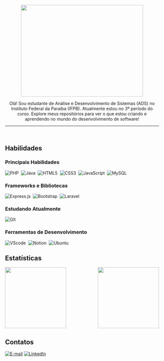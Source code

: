 
<p align="center">
  <img height="300" width="400" src="https://i.pinimg.com/originals/72/23/35/722335c95274cfad0509c9ce11188992.gif"/>
</p>

<p align="center">
Olá! Sou estudante de Análise e Desenvolvimento de Sistemas (ADS) no Instituto Federal da Paraíba (IFPB). Atualmente estou no 3º período do curso. Explore meus repositórios para ver o que estou criando e aprendendo no mundo do desenvolvimento de software!
</p>

<hr>
<br>

## Habilidades

### Principais Habilidades
![PHP](https://img.shields.io/badge/PHP-777BB4?style=for-the-badge&logo=php&logoColor=white)&nbsp;
![Java](https://img.shields.io/badge/Java-ED8B00?style=for-the-badge&logo=openjdk&logoColor=white)&nbsp;
![HTML5](https://img.shields.io/badge/HTML5-E34F26?style=for-the-badge&logo=html5&logoColor=white)&nbsp;
![CSS3](https://img.shields.io/badge/CSS3-1572B6?style=for-the-badge&logo=css3&logoColor=white)&nbsp;
![JavaScript](https://img.shields.io/badge/JavaScript-323330?style=for-the-badge&logo=javascript&logoColor=F7DF1E)&nbsp;
![MySQL](https://img.shields.io/badge/MySQL-00000F?style=for-the-badge&logo=mysql&logoColor=white)&nbsp;

### Frameworks e Bibliotecas
![Express.js](https://img.shields.io/badge/Express.js-404D59?style=for-the-badge)&nbsp;
![Bootstrap](https://img.shields.io/badge/Bootstrap-563D7C?style=for-the-badge&logo=bootstrap&logoColor=white)&nbsp;
![Laravel](https://img.shields.io/badge/Laravel-FF2D20?style=for-the-badge&logo=laravel&logoColor=white)&nbsp;

### Estudando Atualmente
![Git](https://img.shields.io/badge/GIT-E44C30?style=for-the-badge&logo=git&logoColor=white)&nbsp;

### Ferramentas de Desenvolvimento
![VScode](https://img.shields.io/badge/VScode-4285F4?style=for-the-badge&logo=vscode&logoColor=white)&nbsp;
![Notion](https://img.shields.io/badge/Notion-000000?style=for-the-badge&logo=notion&logoColor=white)&nbsp;
![Ubuntu](https://img.shields.io/badge/Ubuntu-E95420?style=for-the-badge&logo=ubuntu&logoColor=white)&nbsp;

## Estatísticas

<img src="https://github-readme-stats.vercel.app/api/top-langs/?username=anielmelo&layout=compact&theme=dark" height='200'/>&nbsp;
<img align='right' src="https://i.pinimg.com/originals/54/c9/af/54c9af226721e95539a5cd9592d635bb.gif" height='200'/>

## Contatos

<a href="mailto:anielcontato@gmail.com"><img src="https://img.shields.io/badge/Gmail-D14836?style=for-the-badge&logo=gmail&logoColor=white" alt="E-mail"></a>
<a href="https://www.linkedin.com/in/aniel-melo"><img src="https://img.shields.io/badge/LinkedIn-0077B5?style=for-the-badge&logo=linkedin&logoColor=white" alt="LinkedIn"></a>

<!--
**anielmelo/anielmelo** is a ✨ _special_ ✨ repository because its `README.md` (this file) appears on your GitHub profile.

Here are some ideas to get you started:

- 🔭 I’m currently working on ...
- 🌱 I’m currently learning ...
- 👯 I’m looking to collaborate on ...
- 🤔 I’m looking for help with ...
- 💬 Ask me about ...
- 📫 How to reach me: ...
- 😄 Pronouns: ...
- ⚡ Fun fact: ...
-->
